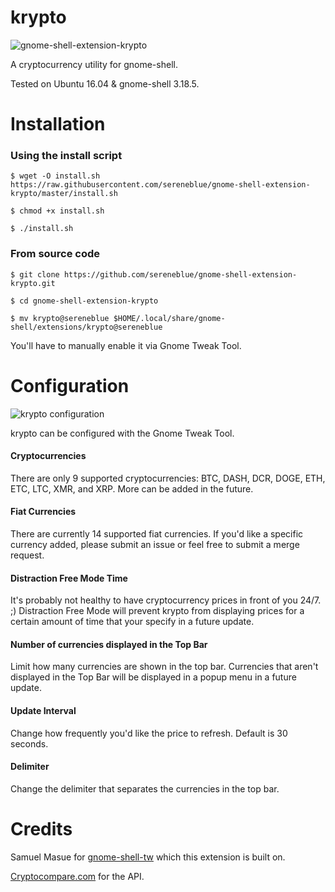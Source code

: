 # krypto

![gnome-shell-extension-krypto](https://raw.githubusercontent.com/sereneblue/gnome-shell-extension-krypto/master/screenshot.png?raw=true)

A cryptocurrency utility for gnome-shell.

Tested on Ubuntu 16.04 & gnome-shell 3.18.5.

# Installation

### Using the install script
`$ wget -O install.sh https://raw.githubusercontent.com/sereneblue/gnome-shell-extension-krypto/master/install.sh`

`$ chmod +x install.sh`

`$ ./install.sh`

### From source code

`$ git clone https://github.com/sereneblue/gnome-shell-extension-krypto.git`

`$ cd gnome-shell-extension-krypto`

`$ mv krypto@sereneblue $HOME/.local/share/gnome-shell/extensions/krypto@sereneblue`

You'll have to manually enable it via Gnome Tweak Tool.

# Configuration

![krypto configuration](https://raw.githubusercontent.com/sereneblue/gnome-shell-extension-krypto/master/configuration.png?raw=true)

krypto can be configured with the Gnome Tweak Tool.

#### Cryptocurrencies
There are only 9 supported cryptocurrencies: BTC, DASH, DCR, DOGE, ETH, ETC, LTC, XMR, and XRP. More can be added in the future.

#### Fiat Currencies
There are currently 14 supported fiat currencies. If you'd like a specific currency added, please submit an issue or feel free to submit a merge request.

#### Distraction Free Mode Time
It's probably not healthy to have cryptocurrency prices in front of you 24/7. ;) Distraction Free Mode will prevent krypto from displaying prices for a certain amount of time that your specify in a future update.

#### Number of currencies displayed in the Top Bar
Limit how many currencies are shown in the top bar. Currencies that aren't displayed in the Top Bar will be displayed in a popup menu in a future update.

#### Update Interval
Change how frequently you'd like the price to refresh. Default is 30 seconds.

#### Delimiter
Change the delimiter that separates the currencies in the top bar.

# Credits

Samuel Masue for [gnome-shell-tw](https://github.com/smasue/gnome-shell-tw) which this extension is built on.

[Cryptocompare.com](https://www.cryptocompare.com/api/) for the API.
